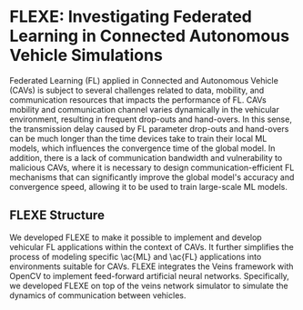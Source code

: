 # FLEXE: Investigating Federated Learning in Connected Autonomous Vehicle Simulations
Federated Learning (FL) applied in Connected and Autonomous Vehicle (CAVs) is subject to several challenges related to data, mobility, and communication resources that impacts the performance of FL. CAVs mobility and communication channel varies dynamically in the vehicular environment, resulting in frequent drop-outs and hand-overs. In this sense, the transmission delay caused by FL parameter drop-outs and hand-overs can be much longer than the time devices take to train their local ML models, which influences the convergence time of the global model. In addition, there is a lack of communication bandwidth and vulnerability to malicious CAVs, where it is necessary to design communication-efficient FL mechanisms that can significantly improve the global model's accuracy and convergence speed, allowing it to be used to train large-scale ML models.

## FLEXE Structure

We developed FLEXE to make it possible to implement and develop vehicular FL applications within the context of CAVs. It further simplifies the process of modeling specific \ac{ML} and \ac{FL} applications into environments suitable for CAVs. FLEXE integrates the Veins framework with OpenCV to implement feed-forward artificial neural networks. Specifically, we developed FLEXE on top of the veins network simulator to simulate the dynamics of communication between vehicles.
